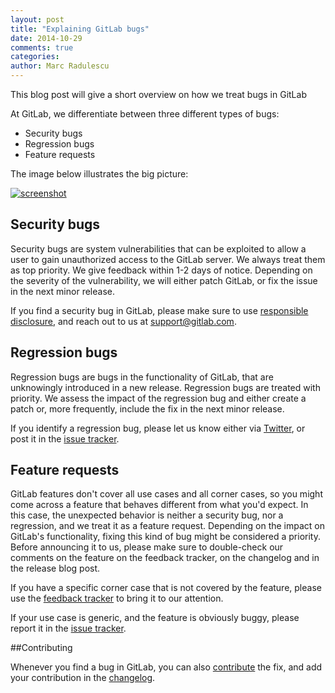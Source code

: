 ```yaml
---
layout: post
title: "Explaining GitLab bugs"
date: 2014-10-29
comments: true
categories: 
author: Marc Radulescu
---
```


This blog post will give a short overview on how we treat bugs in GitLab

At GitLab, we differentiate between three different types of bugs:

 - Security bugs
 - Regression bugs
 - Feature requests

The image below illustrates the big picture:

[![screenshot](/images/gitlab_bugs/bugs_alt.png)](/images/gitlab_bugs/bugs_alt.png)

## Security bugs

Security bugs are system vulnerabilities that can be exploited to allow a user to gain unauthorized access to the GitLab server.
We always treat them as top priority.
We give feedback within 1-2 days of notice.
Depending on the severity of the vulnerability, we will either patch GitLab, or fix the issue in the next minor release.

If you find a security bug in GitLab, please make sure to use [responsible disclosure](https://about.gitlab.com/disclosure/), and reach out to us at support@gitlab.com.

## Regression bugs

Regression bugs are bugs in the functionality of GitLab, that are unknowingly introduced in a new release.
Regression bugs are treated with priority.
We assess the impact of the regression bug and either create a patch or, more frequently, include the fix in the next minor release.

If you identify a regression bug, please let us know either via [Twitter](https://twitter.com/gitlabhq), or post it in the [issue tracker](https://gitlab.com/gitlab-org/gitlab-ce/issues).

## Feature requests

GitLab features don't cover all use cases and all corner cases, so you might come across a feature that behaves different from what you'd expect.
In this case, the unexpected behavior is neither a security bug, nor a regression, and we treat it as a feature request.
Depending on the impact on GitLab's functionality, fixing this kind of bug might be considered a priority.
Before announcing it to us, please make sure to double-check our comments on the feature on the feedback tracker, on the changelog and in the release blog post.

If you have a specific corner case that is not covered by the feature, please use the [feedback tracker](http://feedback.gitlab.com/forums/176466-general) to bring it to our attention.

If your use case is generic, and the feature is obviously buggy, please report it in the [issue tracker](https://gitlab.com/gitlab-org/gitlab-ce/issues).

##Contributing

Whenever you find a bug in GitLab, you can also [contribute](https://gitlab.com/gitlab-org/gitlab-ce/blob/master/CONTRIBUTING.md) the fix, and add your contribution in the [changelog](https://gitlab.com/gitlab-org/gitlab-ce/blob/master/CHANGELOG).
